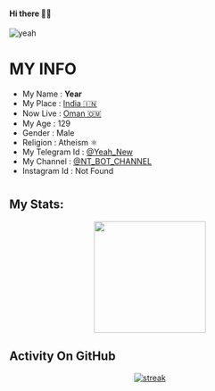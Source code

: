 #### Hi there 👋😌





![yeah](https://github.com/LISA-KOREA/UPLOADER-BOT-V4/assets/106958298/04309111-138f-4fc3-bf9f-e3ac8fc9b128)


# MY INFO
- My Name : **Year**
- My Place : [India 🇮🇳](https://www.google.com/search?gs_ssp=eJzj4tDP1TcwLso2MGD0Ys3MS8lMBAApGQTT&q=india&rlz=1CDGOYI_enIN1075IN1075&oq=india&gs_lcrp=EgZjaHJvbWUqDQgBEC4YgwEYsQMYgAQyEAgAEAAYgwEY4wIYsQMYgAQyDQgBEC4YgwEYsQMYgAQyBggCEEUYPTIGCAMQRRg9MgYIBBBFGDwyBggFEEUYPDIGCAYQRRg8MgcIBxAAGIAEMgcICBAAGIAEMgcICRAuGIAE0gEIMzgyN2owajeoAhqwAgHiAwQYASBf&hl=en-GB&sourceid=chrome-mobile&ie=UTF-8)
- Now Live : [Oman 🇴🇲](https://www.google.com/search?q=oman&rlz=1CDGOYI_enIN1075IN1075&oq=o&gs_lcrp=EgZjaHJvbWUqBggDEEUYOzIGCAAQRRg7MgYIARBFGDwyBggCEEUYPDIGCAMQRRg7MgYIBBBFGDwyBggFEEUYPDIGCAYQRRg8MgYIBxBFGDkyDAgIEEUYOxixAxiABDITCAkQLhiDARjHARixAxjRAxiABNIBCDI0MjJqMGo5qAIJsAIB4gMEGAEgXw&hl=en-GB&sourceid=chrome-mobile&ie=UTF-8)
- My Age : 129 
- Gender : Male 
- Religion : Atheism ⚛️
- My Telegram Id : [@Yeah_New](https://t.me/yeah_new)
- My Channel : [@NT_BOT_CHANNEL](https://t.me/NT_BOT_CHANNEL)
- Instagram Id : Not Found
#

## My Stats:
<p align="center">
<img height="200px" src="https://github-readme-stats.vercel.app/api?username=YEAH-NEW&hide_border=true&show_icons=true&count_private=true&theme=gruvbox&bg_color=151515">
</p>

## Activity On GitHub

<p align="center">
  <a href="https://github.com/YEAH-NEW">      
<img title="stats" alt="streak" src="https://github-readme-streak-stats.herokuapp.com/?user=YEAH-NEW&theme=red&hide_border=true&stroke=f53b3b"/>
</a> 
</p>
